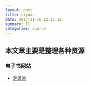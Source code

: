 ```yaml
---
layout: post
title: ziyuan
date: 2017-11-16 12:12:12
summary: ll
categories: source
---
```




## 本文章主要是整理各种资源

### 电子书网站

* [走读派][1]


[1]:http://www.zoudupai.com/